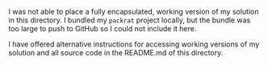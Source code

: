 
I was not able to place a fully encapsulated, working version of my solution in this directory. 
I bundled my `packrat` project locally, but the bundle was too large to push to GitHub so I could not include it here.

I have offered alternative instructions for accessing working versions of my solution and all source code in the README.md of this directory.
